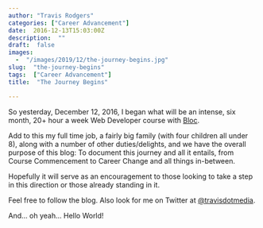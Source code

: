 ```yaml
---
author: "Travis Rodgers"
categories: ["Career Advancement"]
date:  2016-12-13T15:03:00Z
description:  ""
draft:  false
images: 
  -  "/images/2019/12/the-journey-begins.jpg"
slug:  "the-journey-begins"
tags:  ["Career Advancement"]
title:  "The Journey Begins"

---
```



<p>So yesterday, December 12, 2016, I began what will be an intense, six month, 20+ hour a week Web Developer course with <a href="http://bloc.io" target="_blank">Bloc</a>.</p>
<p>Add to this my full time job, a fairly big family (with four children all under 8), along with a number of other duties/delights, and we have the overall purpose of this blog: To document this journey and all it entails, from Course Commencement to Career Change and all things in-between.</p>
<p>Hopefully it will serve as an encouragement to those looking to take a step in this direction or those already standing in it.</p>
<p>Feel free to follow the blog. Also look for me on Twitter at <a href="http://twitter.com/travisdotmedia" target="_blank">@travisdotmedia</a>.</p>
<p>And&#8230; oh yeah&#8230; Hello World!</p>



